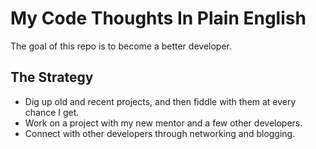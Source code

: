 # My Code Thoughts In Plain English

The goal of this repo is to become a better developer.

## The Strategy

* Dig up old and recent projects, and then fiddle with them at every chance I get.
* Work on a project with my new mentor and a few other developers.
* Connect with other developers through networking and blogging.